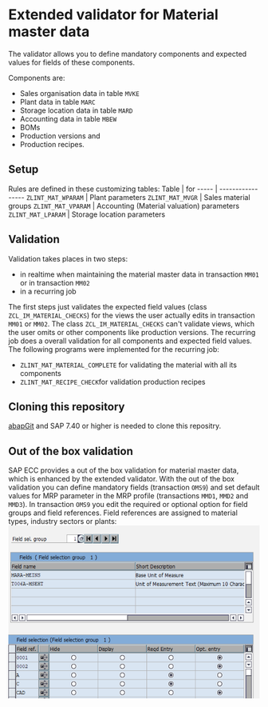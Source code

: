 # Extended validator for Material master data
The validator allows you to define mandatory components and expected values for fields of these components.

Components are:
- Sales organisation data in table `MVKE`
- Plant data in table `MARC`
- Storage location data in table `MARD`
- Accounting data in table `MBEW`
- BOMs
- Production versions and
- Production recipes.

## Setup
Rules are defined in these customizing tables:
Table | for
----- | -----------------
`ZLINT_MAT_WPARAM` | Plant parameters
`ZLINT_MAT_MVGR` | Sales material groups
`ZLINT_MAT_VPARAM` | Accounting (Material valuation) parameters
`ZLINT_MAT_LPARAM` | Storage location parameters

## Validation
Validation takes places in two steps:
- in realtime when maintaining the material master data in transaction `MM01` or in transaction `MM02`
- in a recurring job

The first steps just validates the expected field values (class `ZCL_IM_MATERIAL_CHECKS`) for the views the user actually edits in transaction `MM01` or `MM02`. The class `ZCL_IM_MATERIAL_CHECKS` can't validate views, which the user omits or other components like production versions. The recurring job does a overall validation for all components and expected field values.
The following programs were implemented for the recurring job:
- `ZLINT_MAT_MATERIAL_COMPLETE` for validating the material with all its components
- `ZLINT_MAT_RECIPE_CHECK`for validation production recipes

## Cloning this repository
[abapGit](https://github.com/larshp/abapGit) and SAP 7.40 or higher is needed to clone this repositry.

## Out of the box validation
SAP ECC provides a out of the box validation for material master data, which is enhanced by the extended validator.
With the out of the box validation you can define mandatory fields (transaction `OMS9`) and set default values for MRP parameter in the MRP profile (transactions `MMD1`, `MMD2` and `MMD3`).
In transaction `OMS9` you edit the required or optional option for field groups and field references. Field references are assigned to material types, industry sectors or plants:
![transaction oms9](images/oms9.png)
